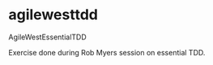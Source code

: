 agilewesttdd
============

AgileWestEssentialTDD

Exercise done during Rob Myers session on essential TDD.
